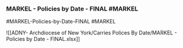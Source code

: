 
### MARKEL - Policies by Date - FINAL   #MARKEL


#MARKEL-Policies-by-Date-FINAL   #MARKEL

![[ADNY- Archdiocese of New York/Carries Polices By Date/MARKEL - Policies by Date - FINAL.xlsx]]
